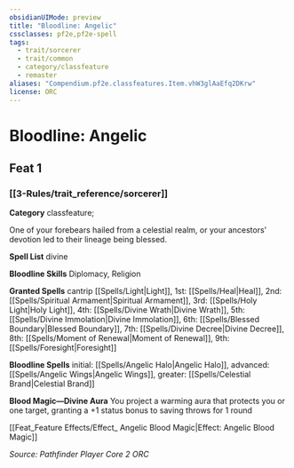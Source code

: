 ```yaml
---
obsidianUIMode: preview
title: "Bloodline: Angelic"
cssclasses: pf2e,pf2e-spell
tags:
  - trait/sorcerer
  - trait/common
  - category/classfeature
  - remaster
aliases: "Compendium.pf2e.classfeatures.Item.vhW3glAaEfq2DKrw"
license: ORC
---
```

# Bloodline: Angelic
## Feat 1
### [[3-Rules/trait_reference/sorcerer]]

**Category** classfeature; 




One of your forebears hailed from a celestial realm, or your ancestors' devotion led to their lineage being blessed.

**Spell List** divine

**Bloodline Skills** Diplomacy, Religion

**Granted Spells** cantrip [[Spells/Light|Light]], 1st: [[Spells/Heal|Heal]], 2nd: [[Spells/Spiritual Armament|Spiritual Armament]], 3rd: [[Spells/Holy Light|Holy Light]], 4th: [[Spells/Divine Wrath|Divine Wrath]], 5th: [[Spells/Divine Immolation|Divine Immolation]], 6th: [[Spells/Blessed Boundary|Blessed Boundary]], 7th: [[Spells/Divine Decree|Divine Decree]], 8th: [[Spells/Moment of Renewal|Moment of Renewal]], 9th: [[Spells/Foresight|Foresight]]

**Bloodline Spells** initial: [[Spells/Angelic Halo|Angelic Halo]], advanced: [[Spells/Angelic Wings|Angelic Wings]], greater: [[Spells/Celestial Brand|Celestial Brand]]

**Blood Magic—Divine Aura** You project a warming aura that protects you or one target, granting a +1 status bonus to saving throws for 1 round

[[Feat_Feature Effects/Effect_ Angelic Blood Magic|Effect: Angelic Blood Magic]]

*Source: Pathfinder Player Core 2*
*ORC*